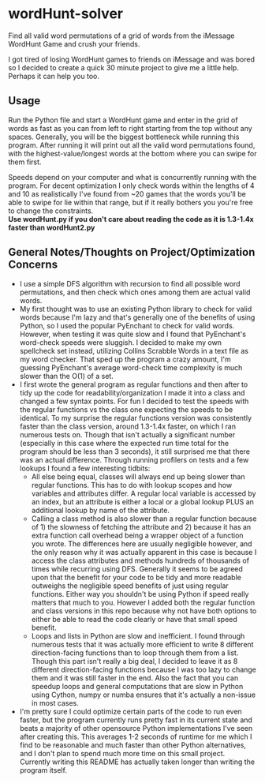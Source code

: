 # wordHunt-solver
Find all valid word permutations of a grid of words from the iMessage WordHunt Game and crush your friends.

I got tired of losing WordHunt games to friends on iMessage and was bored so I decided to create a quick 30 minute project to give me a little help.  
Perhaps it can help you too.

## Usage
Run the Python file and start a WordHunt game and enter in the grid of words as fast as you can from left to right starting from the top without any spaces. Generally, you will be the biggest bottleneck while running this program. After running it will print out all the valid word permutations found, with the highest-value/longest words at the bottom where you can swipe for them first.

Speeds depend on your computer and what is concurrently running with the program. For decent optimization I only check words within the lengths of 4 and 10 as realistically I've found from ~20 games that the words you'll be able to swipe for lie within that range, but if it really bothers you you're free to change the constraints.  
**Use wordHunt.py if you don't care about reading the code as it is 1.3-1.4x faster than wordHunt2.py**

## General Notes/Thoughts on Project/Optimization Concerns
- I use a simple DFS algorithm with recursion to find all possible word permutations, and then check which ones among them are actual valid words.
- My first thought was to use an existing Python library to check for valid words because I'm lazy and that's generally one of the benefits of using Python, so I used the popular PyEnchant to check for valid words. However, when testing it was quite slow and I found that PyEnchant's word-check speeds were sluggish. I decided to make my own spellcheck set instead, utilizing Collins Scrabble Words in a text file as my word checker. That sped up the program a crazy amount, I'm guessing PyEnchant's average word-check time complexity is much slower than the O(1) of a set.
- I first wrote the general program as regular functions and then after to tidy up the code for readability/organization I made it into a class and changed a few syntax points. For fun I decided to test the speeds with the regular functions vs the class one expecting the speeds to be identical. To my surprise the regular functions version was consistently faster than the class version, around 1.3-1.4x faster, on which I ran numerous tests on. Though that isn't actually a significant number (especially in this case where the expected run time total for the program should be less than 3 seconds), it still surprised me that there was an actual difference. Through running profilers on tests and a few lookups I found a few interesting tidbits:
  - All else being equal, classes will always end up being slower than regular functions. This has to do with lookup scopes and how variables and attributes differ. A regular local variable is accessed by an index, but an attribute is either a local or a global lookup PLUS an additional lookup by name of the attribute. 
  - Calling a class method is also slower than a regular function because of 1) the slowness of fetching the attribute and 2) because it has an extra function call overhead being a wrapper object of a function you wrote. The differences here are usually negligible however, and the only reason why it was actually apparent in this case is because I access the class attributes and methods hundreds of thousands of times while recurring using DFS. Generally it seems to be agreed upon that the benefit for your code to be tidy and more readable outweighs the negligible speed benefits of just using regular functions. Either way you shouldn't be using Python if speed really matters that much to you. However I added both the regular function and class versions in this repo because why not have both options to either be able to read the code clearly or have that small speed benefit.
  - Loops and lists in Python are slow and inefficient. I found through numerous tests that it was actually more efficient to write 8 different direction-facing functions than to loop through them from a list. Though this part isn't really a big deal, I decided to leave it as 8 different direction-facing functions because I was too lazy to change them and it was still faster in the end. Also the fact that you can speedup loops and general computations that are slow in Python using Cython, numpy or numba ensures that it's actually a non-issue in most cases.
- I'm pretty sure I could optimize certain parts of the code to run even faster, but the program currently runs pretty fast in its current state and beats a majority of other opensource Python implementations I've seen after creating this. This averages 1-2 seconds of runtime for me which I find to be reasonable and much faster than other Python alternatives, and I don't plan to spend much more time on this small project. Currently writing this README has actually taken longer than writing the program itself.
